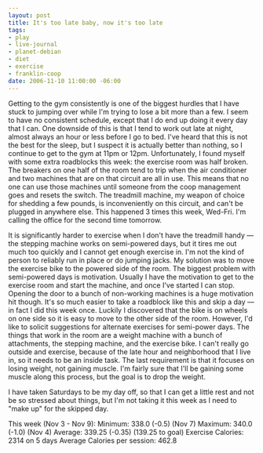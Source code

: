 ```yaml
--- 
layout: post
title: It's too late baby, now it's too late
tags: 
- play
- live-journal
- planet-debian
- diet
- exercise
- franklin-coop
date: 2006-11-10 11:00:00 -06:00
---
```

Getting to the gym consistently is one of the biggest hurdles that I have stuck to jumping over while I'm trying to lose a bit more than a few.  I seem to have no consistent schedule, except that I do end up doing it every day that I can.  One downside of this is that I tend to work out late at night, almost always an hour or less before I go to bed.  I've heard that this is not the best for the sleep, but I suspect it is actually better than nothing, so I continue to get to the gym at 11pm or 12pm.  Unfortunately, I found myself with some extra roadblocks this week:  the exercise room was half broken.  The breakers on one half of the room tend to trip when the air conditioner and two machines that are on that circuit are all in use.  This means that no one can use those machines until someone from the coop management goes and resets the switch.  The treadmill machine, my weapon of choice for shedding a few pounds, is inconveniently on this circuit, and can't be plugged in anywhere else.  This happened 3 times this week, Wed-Fri.  I'm calling the office for the second time tomorrow.

It is significantly harder to exercise when I don't have the treadmill handy — the stepping machine works on semi-powered days, but it tires me out much too quickly and I cannot get enough exercise in.  I'm not the kind of person to reliably run in place or do jumping jacks.  My solution was to move the exercise bike to the powered side of the room.  The biggest problem with semi-powered days is motivation.  Usually I have the motivation to get to the exercise room and start the machine, and once I've started I can stop.   Opening the door to a bunch of non-working machines is a huge motivation hit though.  It's so much easier to take a roadblock like this and skip a day — in fact I did this week once.  Luckily I discovered that the bike is on wheels on one side so it is easy to move to the other side of the room.  However, I'd like to solicit suggestions for alternate exercises for semi-power days.  The things that work in the room are a weight machine with a bunch of attachments, the stepping machine, and the exercise bike.  I can't really go outside and exercise, because of the late hour and neighborhood that I live in, so it needs to be an inside task.  The last requirement is that it focuses on losing weight, not gaining muscle.  I'm fairly sure that I'll be gaining some muscle along this process, but the goal is to drop the weight.

I have taken Saturdays to be my day off, so that I can get a little rest and not be so stressed about things, but I'm not taking it this week as I need to "make up" for the skipped day.

This week (Nov 3 - Nov 9):
Minimum: 338.0 (-0.5) (Nov 7)
Maximum: 340.0 (-1.0) (Nov 4)
Average: 339.25 (-0.35) (139.25 to goal)
Exercise Calories: 2314 on 5 days
Average Calories per session: 462.8
